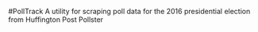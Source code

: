 #PollTrack
A utility for scraping poll data for the 2016 presidential election from Huffington Post Pollster